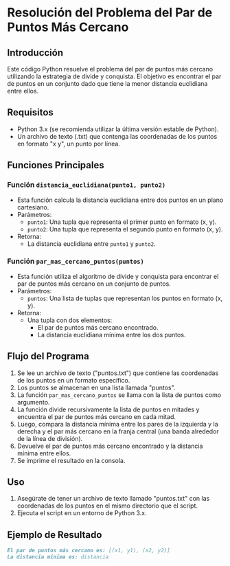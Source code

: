# Resolución del Problema del Par de Puntos Más Cercano

## Introducción
Este código Python resuelve el problema del par de puntos más cercano utilizando la estrategia de divide y conquista. El objetivo es encontrar el par de puntos en un conjunto dado que tiene la menor distancia euclidiana entre ellos.

## Requisitos
- Python 3.x (se recomienda utilizar la última versión estable de Python).
- Un archivo de texto (.txt) que contenga las coordenadas de los puntos en formato "x y", un punto por línea.

## Funciones Principales

### Función `distancia_euclidiana(punto1, punto2)`
- Esta función calcula la distancia euclidiana entre dos puntos en un plano cartesiano.
- Parámetros:
  - `punto1`: Una tupla que representa el primer punto en formato (x, y).
  - `punto2`: Una tupla que representa el segundo punto en formato (x, y).
- Retorna:
  - La distancia euclidiana entre `punto1` y `punto2`.

### Función `par_mas_cercano_puntos(puntos)`
- Esta función utiliza el algoritmo de divide y conquista para encontrar el par de puntos más cercano en un conjunto de puntos.
- Parámetros:
  - `puntos`: Una lista de tuplas que representan los puntos en formato (x, y).
- Retorna:
  - Una tupla con dos elementos:
    - El par de puntos más cercano encontrado.
    - La distancia euclidiana mínima entre los dos puntos.

## Flujo del Programa

1. Se lee un archivo de texto ("puntos.txt") que contiene las coordenadas de los puntos en un formato específico.
2. Los puntos se almacenan en una lista llamada "puntos".
3. La función `par_mas_cercano_puntos` se llama con la lista de puntos como argumento.
4. La función divide recursivamente la lista de puntos en mitades y encuentra el par de puntos más cercano en cada mitad.
5. Luego, compara la distancia mínima entre los pares de la izquierda y la derecha y el par más cercano en la franja central (una banda alrededor de la línea de división).
6. Devuelve el par de puntos más cercano encontrado y la distancia mínima entre ellos.
7. Se imprime el resultado en la consola.

## Uso

1. Asegúrate de tener un archivo de texto llamado "puntos.txt" con las coordenadas de los puntos en el mismo directorio que el script.
2. Ejecuta el script en un entorno de Python 3.x.

## Ejemplo de Resultado

```markdown
El par de puntos más cercano es: [(x1, y1), (x2, y2)]
La distancia mínima es: distancia
